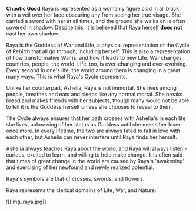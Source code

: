 
**Chaotic Good**
Raya is represented as a womanly figure clad in all black, with a veil over her face obscuring any from seeing her true visage. She carried a sword with her at all times, and the ground she walks on is often covered in shadow. Despite this, it is believed that Raya herself **does not** cast her own shadow.

Raya is the Goddess of War and Life, a physical representation of the Cycle of Rebirth that all go through, including herself. This is also a representation of how transformative War is, and how it leads to new Life. War changes countries, people, the world. Life, too, is ever-changing and ever-evolving. Every second in one's life, the world around them is changing in a great many ways. This is what Raya's Cycle represents.

Unlike her counterpart, Ashelia, Raya is not immortal. She lives among people, breathes and eats and sleeps like any normal mortal. She breaks bread and makes friends with her subjects, though many would not be able to tell it is the Goddess herself unless she chooses to reveal to them.

The Cycle always ensures that her path crosses with Ashelia's in each life she lives, unknowing of her status as Goddess until she meets her lover once more. In every lifetime, the two are always fated to fall in love with each other, but Ashelia can never interfere until Raya finds her herself. 

Ashelia always teaches Raya about the world, and Raya will always listen - curious, excited to learn, and willing to help make change. It is often said that times of great change in the world are caused by Raya's 'awakening' and exercising of her newfound and newly realized potential. 

Raya's symbols are that of crosses, swords, and flowers.

Raya represents the clerical domains of Life, War, and Nature.

![[img_raya.jpg]]

